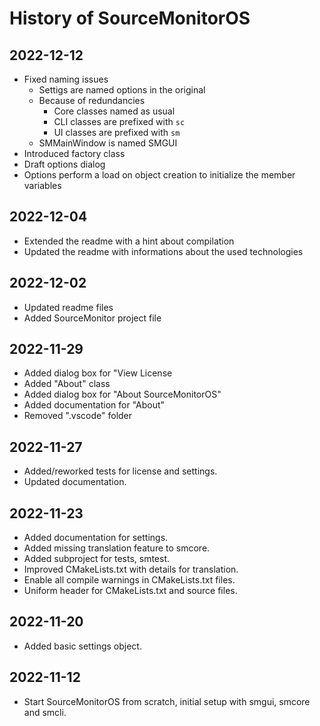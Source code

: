 # History of SourceMonitorOS

## 2022-12-12

- Fixed naming issues
  - Settigs are named options in the original
  - Because of redundancies
    - Core classes named as usual
    - CLI classes are prefixed with `sc`
    - UI classes are prefixed with `sm`
  - SMMainWindow is named SMGUI
- Introduced factory class
- Draft options dialog
- Options perform a load on object creation to initialize the member variables

## 2022-12-04

- Extended the readme with a hint about compilation
- Updated the readme with informations about the used technologies

## 2022-12-02

- Updated readme files
- Added SourceMonitor project file

## 2022-11-29

- Added dialog box for "View License
- Added "About" class
- Added dialog box for "About SourceMonitorOS"
- Added documentation for "About"
- Removed ".vscode" folder

## 2022-11-27

- Added/reworked tests for license and settings.
- Updated documentation.

## 2022-11-23

- Added documentation for settings.
- Added missing translation feature to smcore.
- Added subproject for tests, smtest.
- Improved CMakeLists.txt with details for translation.
- Enable all compile warnings in CMakeLists.txt files.
- Uniform header for CMakeLists.txt and source files.

## 2022-11-20

- Added basic settings object.

## 2022-11-12

- Start SourceMonitorOS from scratch, initial setup with smgui, smcore and smcli.
